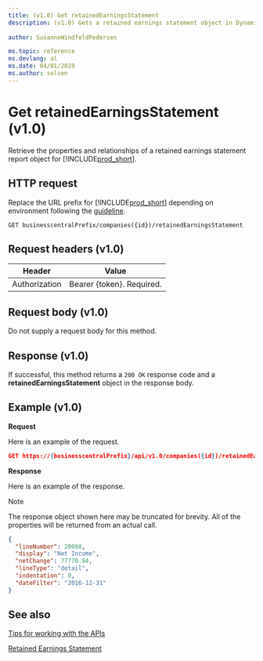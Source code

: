 ```yaml
---
title: (v1.0) Get retainedEarningsStatement
description: (v1.0) Gets a retained earnings statement object in Dynamics 365 Business Central.
 
author: SusanneWindfeldPedersen

ms.topic: reference
ms.devlang: al
ms.date: 04/01/2019
ms.author: solsen
---
```


# Get retainedEarningsStatement (v1.0)
Retrieve the properties and relationships of a retained earnings statement report object for [!INCLUDE[prod_short](../../../includes/prod_short.md)].

## HTTP request
Replace the URL prefix for [!INCLUDE[prod_short](../../../includes/prod_short.md)] depending on environment following the [guideline](../../v1.0/endpoints-apis-for-dynamics.md).
```
GET businesscentralPrefix/companies({id})/retainedEarningsStatement
```

## Request headers (v1.0)

|Header         |Value                     |
|---------------|--------------------------|
|Authorization  |Bearer {token}. Required. |

## Request body (v1.0)
Do not supply a request body for this method.

## Response (v1.0)
If successful, this method returns a ```200 OK``` response code and a **retainedEarningsStatement** object in the response body.

## Example (v1.0)

**Request**

Here is an example of the request.
```json
GET https://{businesscentralPrefix}/api/v1.0/companies({id})/retainedEarningsStatement?$orderby=lineNumber&$filter=dateFilter ge 2019-01-01 and dateFilter le 2020-12-31
```

**Response**

Here is an example of the response. 

> [!NOTE]  
>   The response object shown here may be truncated for brevity. All of the properties will be returned from an actual call.

```json
{
  "lineNumber": 20000,
  "display": "Net Income",
  "netChange": 77770.94,
  "lineType": "detail",
  "indentation": 0,
  "dateFilter": "2016-12-31"   
}
```

## See also
[Tips for working with the APIs](../../../developer/devenv-connect-apps-tips.md)  

[Retained Earnings Statement](../resources/dynamics_retainedearningsstatement.md)  